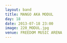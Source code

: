 ```yaml
---
layout: band
title: MANGO AKA MODUL
day: 18
date: 2013-07-18 23:00
image: 220_MODUL.jpg
venue: FREEDOM MUSIC ARENA
---
```



